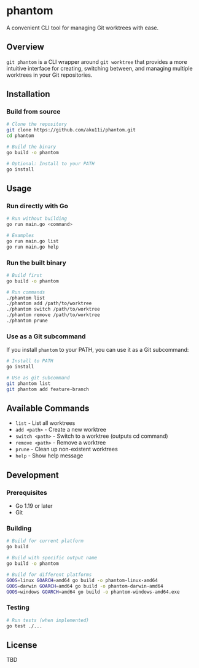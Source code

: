 # phantom

A convenient CLI tool for managing Git worktrees with ease.

## Overview

`git phantom` is a CLI wrapper around `git worktree` that provides a more intuitive interface for creating, switching between, and managing multiple worktrees in your Git repositories.

## Installation

### Build from source

```bash
# Clone the repository
git clone https://github.com/aku11i/phantom.git
cd phantom

# Build the binary
go build -o phantom

# Optional: Install to your PATH
go install
```

## Usage

### Run directly with Go

```bash
# Run without building
go run main.go <command>

# Examples
go run main.go list
go run main.go help
```

### Run the built binary

```bash
# Build first
go build -o phantom

# Run commands
./phantom list
./phantom add /path/to/worktree
./phantom switch /path/to/worktree
./phantom remove /path/to/worktree
./phantom prune
```

### Use as a Git subcommand

If you install `phantom` to your PATH, you can use it as a Git subcommand:

```bash
# Install to PATH
go install

# Use as git subcommand
git phantom list
git phantom add feature-branch
```

## Available Commands

- `list` - List all worktrees
- `add <path>` - Create a new worktree
- `switch <path>` - Switch to a worktree (outputs cd command)
- `remove <path>` - Remove a worktree
- `prune` - Clean up non-existent worktrees
- `help` - Show help message

## Development

### Prerequisites

- Go 1.19 or later
- Git

### Building

```bash
# Build for current platform
go build

# Build with specific output name
go build -o phantom

# Build for different platforms
GOOS=linux GOARCH=amd64 go build -o phantom-linux-amd64
GOOS=darwin GOARCH=amd64 go build -o phantom-darwin-amd64
GOOS=windows GOARCH=amd64 go build -o phantom-windows-amd64.exe
```

### Testing

```bash
# Run tests (when implemented)
go test ./...
```

## License

TBD